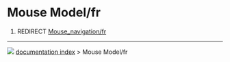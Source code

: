 # Mouse Model/fr
1.  REDIRECT [Mouse\_navigation/fr](Mouse_navigation/fr.md)



---
![](images/Right_arrow.png) [documentation index](../README.md) > Mouse Model/fr
